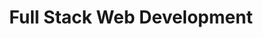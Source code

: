 ---
layout: certificates
title: Full Stack Web Development
img_path: ../images/certificates/verzeo-cert.jpg
pdf: ../images/certificates/verzeo-cert.jpg
---